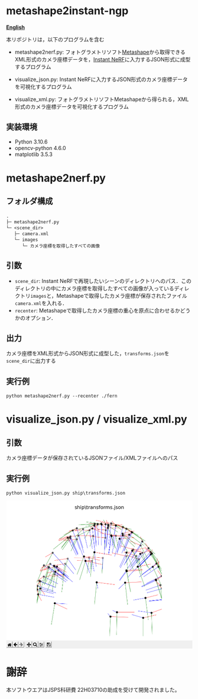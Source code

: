 # metashape2instant-ngp
[**English**](./README.en.md)

本リポジトリは，以下のプログラムを含む
* metashape2nerf.py: フォトグラメトリソフト[Metashape](https://www.agisoft.com/)から取得できるXML形式のカメラ座標データを，[Instant NeRF](https://github.com/NVlabs/instant-ngp)に入力するJSON形式に成型するプログラム

* visualize_json.py: Instant NeRFに入力するJSON形式のカメラ座標データを可視化するプログラム

* visualize_xml.py: フォトグラメトリソフトMetashapeから得られる，XML形式のカメラ座標データを可視化するプログラム


## 実装環境
* Python 3.10.6
* opencv-python 4.6.0
* matplotlib 3.5.3

# metashape2nerf.py
## フォルダ構成
```
.
├─ metashape2nerf.py
└─ <scene_dir>
   ├─ camera.xml
   └─ images
      └─ カメラ座標を取得したすべての画像
```
## 引数
* `scene_dir`: Instant NeRFで再現したいシーンのディレクトリへのパス．このディレクトリの中にカメラ座標を取得したすべての画像が入っているディレクトリ`images`と，Metashapeで取得したカメラ座標が保存されたファイル`camera.xml`を入れる．
* `recenter`: Metashapeで取得したカメラ座標の重心を原点に合わせるかどうかのオプション．

## 出力
カメラ座標をXML形式からJSON形式に成型した，`transforms.json`を`scene_dir`に出力する

## 実行例
```
python metashape2nerf.py --recenter ./fern
```

# visualize_json.py / visualize_xml.py
## 引数
カメラ座標データが保存されているJSONファイル/XMLファイルへのパス

## 実行例
```
python visualize_json.py ship\transforms.json
```

![Figure](image/figure.png)


# 謝辞
本ソフトウエアはJSPS科研費 22H03710の助成を受けて開発されました。